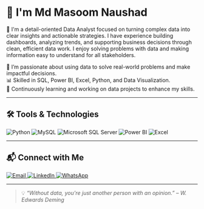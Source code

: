 # 👋 I'm Md Masoom Naushad

🎯 I'm a detail-oriented Data Analyst focused on turning complex data into clear insights and actionable strategies. I have experience building dashboards, analyzing trends, and supporting business decisions through clean, efficient data work. I enjoy solving problems with data and making information easy to understand for all stakeholders.

🎯 I’m passionate about using data to solve real-world problems and make impactful decisions.  
📊 Skilled in SQL, Power BI, Excel, Python, and Data Visualization.  
🧠 Continuously learning and working on data projects to enhance my skills.

---

## 🛠️ Tools & Technologies

<p align="left">
  <img src="https://img.shields.io/badge/Python-3776AB?style=for-the-badge&logo=python&logoColor=white" alt="Python"/>
  <img src="https://img.shields.io/badge/MySQL-005C84?style=for-the-badge&logo=mysql&logoColor=white" alt="MySQL"/>
  <img src="https://img.shields.io/badge/Microsoft_SQL_Server-CC2927?style=for-the-badge&logo=microsoftsqlserver&logoColor=white" alt="Microsoft SQL Server"/>
  <img src="https://img.shields.io/badge/Power_BI-F2C811?style=for-the-badge&logo=powerbi&logoColor=black" alt="Power BI"/>
  <img src="https://img.shields.io/badge/Excel-217346?style=for-the-badge&logo=microsoft-excel&logoColor=white" alt="Excel"/>
</p>

---

## 📬 Connect with Me

<p align="left">
  <a href="masoomsyed107@gmail.com" target="_blank">
    <img src="https://img.shields.io/badge/Gmail-D14836?style=for-the-badge&logo=gmail&logoColor=white" alt="Email"/>
  </a>
  <a href="www.linkedin.com/in/md-masoom-naushad" target="_blank">
    <img src="https://img.shields.io/badge/LinkedIn-0A66C2?style=for-the-badge&logo=linkedin&logoColor=white" alt="LinkedIn"/>
  </a>
  <a href="https://wa.me/917858809945" target="_blank">
    <img src="https://img.shields.io/badge/WhatsApp-25D366?style=for-the-badge&logo=whatsapp&logoColor=white" alt="WhatsApp"/>
  </a>
</p>

---

> 💡 *“Without data, you're just another person with an opinion.” – W. Edwards Deming*



